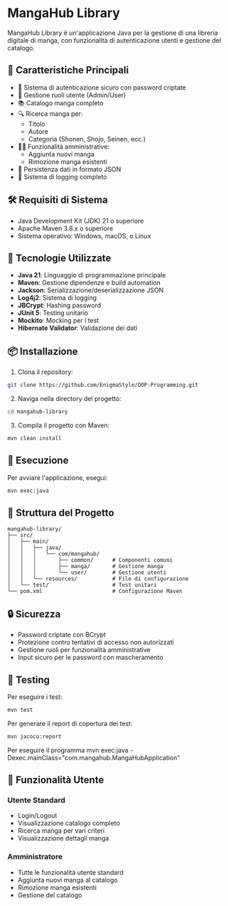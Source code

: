 # MangaHub Library

MangaHub Library è un'applicazione Java per la gestione di una libreria digitale di manga, con funzionalità di autenticazione utenti e gestione del catalogo.

## 🚀 Caratteristiche Principali

- 🔐 Sistema di autenticazione sicuro con password criptate
- 👥 Gestione ruoli utente (Admin/User)
- 📚 Catalogo manga completo
- 🔍 Ricerca manga per:
  - Titolo
  - Autore
  - Categoria (Shonen, Shojo, Seinen, ecc.)
- 👨‍💼 Funzionalità amministrative:
  - Aggiunta nuovi manga
  - Rimozione manga esistenti
- 💾 Persistenza dati in formato JSON
- 📝 Sistema di logging completo

## 🛠️ Requisiti di Sistema

- Java Development Kit (JDK) 21 o superiore
- Apache Maven 3.8.x o superiore
- Sistema operativo: Windows, macOS, o Linux

## 🔧 Tecnologie Utilizzate

- **Java 21**: Linguaggio di programmazione principale
- **Maven**: Gestione dipendenze e build automation
- **Jackson**: Serializzazione/deserializzazione JSON
- **Log4j2**: Sistema di logging
- **JBCrypt**: Hashing password
- **JUnit 5**: Testing unitario
- **Mockito**: Mocking per i test
- **Hibernate Validator**: Validazione dei dati

## 📦 Installazione

1. Clona il repository:
```bash
git clone https://github.com/EnigmaStyle/OOP-Programming.git
```

2. Naviga nella directory del progetto:
```bash
cd mangahub-library
```

3. Compila il progetto con Maven:
```bash
mvn clean install
```

## 🚀 Esecuzione

Per avviare l'applicazione, esegui:
```bash
mvn exec:java
```

## 📁 Struttura del Progetto

```
mangahub-library/
├── src/
│   ├── main/
│   │   ├── java/
│   │   │   └── com/mangahub/
│   │   │       ├── common/      # Componenti comuni
│   │   │       ├── manga/       # Gestione manga
│   │   │       └── user/        # Gestione utenti
│   │   └── resources/           # File di configurazione
│   └── test/                    # Test unitari
└── pom.xml                      # Configurazione Maven
```

## 🔒 Sicurezza

- Password criptate con BCrypt
- Protezione contro tentativi di accesso non autorizzati
- Gestione ruoli per funzionalità amministrative
- Input sicuro per le password con mascheramento

## 🧪 Testing

Per eseguire i test:
```bash
mvn test
```

Per generare il report di copertura dei test:
```bash
mvn jacoco:report
```
Per eseguire il programma
mvn exec:java -Dexec.mainClass="com.mangahub.MangaHubApplication"  

## 📝 Funzionalità Utente

### Utente Standard
- Login/Logout
- Visualizzazione catalogo completo
- Ricerca manga per vari criteri
- Visualizzazione dettagli manga

### Amministratore
- Tutte le funzionalità utente standard
- Aggiunta nuovi manga al catalogo
- Rimozione manga esistenti
- Gestione del catalogo

